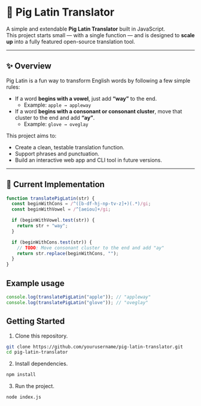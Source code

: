 # 🐷 Pig Latin Translator

A simple and extendable **Pig Latin Translator** built in JavaScript.  
This project starts small — with a single function — and is designed to **scale up** into a fully featured open-source translation tool.

---

## ✨ Overview

Pig Latin is a fun way to transform English words by following a few simple rules:
- If a word **begins with a vowel**, just add **“way”** to the end.  
  - Example: `apple → appleway`
- If a word **begins with a consonant or consonant cluster**, move that cluster to the end and add **“ay”**.  
  - Example: `glove → oveglay`

This project aims to:
- Create a clean, testable translation function.
- Support phrases and punctuation.
- Build an interactive web app and CLI tool in future versions.

---

## 🧠 Current Implementation

```js
function translatePigLatin(str) {
  const beginWithCons = /^([b-df-hj-np-tv-z]+)(.*)/gi;
  const beginWithVowel = /^[aeiou]+/gi;

  if (beginWithVowel.test(str)) {
    return str + "way";
  }

  if (beginWithCons.test(str)) {
    // TODO: Move consonant cluster to the end and add "ay"
    return str.replace(beginWithCons, "");
  }
}
```
## Example usage

```js 
console.log(translatePigLatin("apple")); // "appleway"
console.log(translatePigLatin("glove")); // "oveglay"
```

## Getting Started
1. Clone this repository.
```bash
git clone https://github.com/yourusername/pig-latin-translator.git
cd pig-latin-translator
```
2. Install dependencies.
```bash
npm install
```
3. Run the project.
```bash
node index.js
``` 